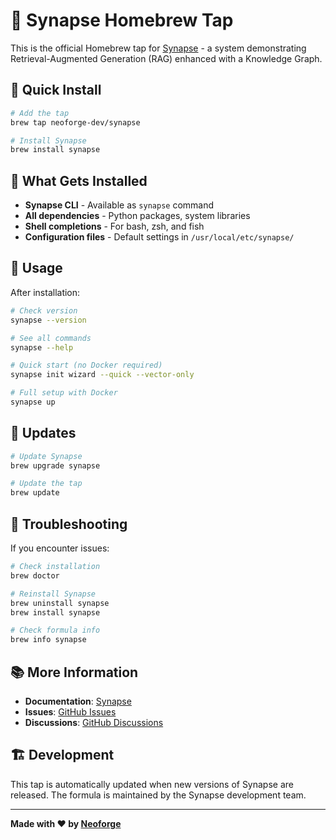# 🍺 Synapse Homebrew Tap

This is the official Homebrew tap for [Synapse](https://github.com/neoforge-dev/synapse) - a system demonstrating Retrieval-Augmented Generation (RAG) enhanced with a Knowledge Graph.

## 🚀 Quick Install

```bash
# Add the tap
brew tap neoforge-dev/synapse

# Install Synapse
brew install synapse
```

## 🔧 What Gets Installed

- **Synapse CLI** - Available as `synapse` command
- **All dependencies** - Python packages, system libraries
- **Shell completions** - For bash, zsh, and fish
- **Configuration files** - Default settings in `/usr/local/etc/synapse/`

## 📱 Usage

After installation:

```bash
# Check version
synapse --version

# See all commands
synapse --help

# Quick start (no Docker required)
synapse init wizard --quick --vector-only

# Full setup with Docker
synapse up
```

## 🔄 Updates

```bash
# Update Synapse
brew upgrade synapse

# Update the tap
brew update
```

## 🐛 Troubleshooting

If you encounter issues:

```bash
# Check installation
brew doctor

# Reinstall Synapse
brew uninstall synapse
brew install synapse

# Check formula info
brew info synapse
```

## 📚 More Information

- **Documentation**: [Synapse](https://github.com/neoforge-dev/synapse)
- **Issues**: [GitHub Issues](https://github.com/neoforge-dev/synapse/issues)
- **Discussions**: [GitHub Discussions](https://github.com/neoforge-dev/synapse/discussions)

## 🏗️ Development

This tap is automatically updated when new versions of Synapse are released. The formula is maintained by the Synapse development team.

---

**Made with ❤️ by [Neoforge](https://neoforge.dev)**
